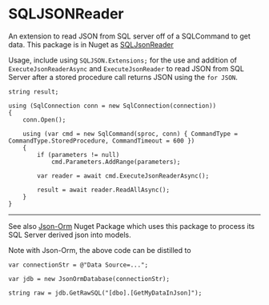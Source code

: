 ﻿# SQLJSONReader
An extension to read JSON from SQL server off of a SQLCommand to get data. This package is in Nuget as [SQLJsonReader](https://www.nuget.org/packages/SQLJSONReader/)

Usage, include using `SQLJSON.Extensions;` for the use and addition of `ExecuteJsonReaderAsync` and `ExecuteJsonReader` to read JSON 
from SQL Server after a stored procedure call returns JSON using the `for JSON`.

```
string result;

using (SqlConnection conn = new SqlConnection(connection))
{
    conn.Open();

    using (var cmd = new SqlCommand(sproc, conn) { CommandType = CommandType.StoredProcedure, CommandTimeout = 600 })
    {
        if (parameters != null)
            cmd.Parameters.AddRange(parameters);

        var reader = await cmd.ExecuteJsonReaderAsync();

        result = await reader.ReadAllAsync();
    }
}
```

---

See also [Json-Orm](https://www.nuget.org/packages/JSON-ORM/) Nuget Package which uses this package to process its SQL Server derived json into models.

Note with Json-Orm, the above code can be distilled to

```
var connectionStr = @"Data Source=...";

var jdb = new JsonOrmDatabase(connectionStr);

string raw = jdb.GetRawSQL("[dbo].[GetMyDataInJson]");
```